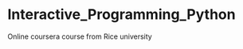 Interactive_Programming_Python
==============================

Online coursera course from Rice university
